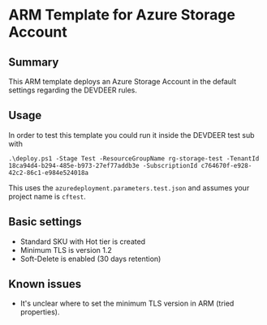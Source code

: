 # ARM Template for Azure Storage Account

## Summary

This ARM template deploys an Azure Storage Account in the default settings regarding the DEVDEER rules.

## Usage

In order to test this template you could run it inside the DEVDEER test sub with

```shell
.\deploy.ps1 -Stage Test -ResourceGroupName rg-storage-test -TenantId 18ca94d4-b294-485e-b973-27ef77addb3e -SubscriptionId c764670f-e928-42c2-86c1-e984e524018a
```

This uses the `azuredeployment.parameters.test.json` and assumes your project name is `cftest`.

## Basic settings

- Standard SKU with Hot tier is created
- Minimum TLS is version 1.2
- Soft-Delete is enabled (30 days retention)

## Known issues

- It's unclear where to set the minimum TLS version in ARM (tried properties).